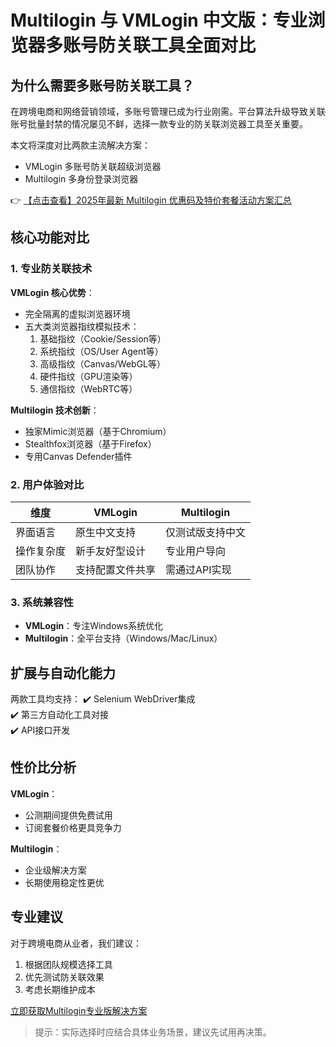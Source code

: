 # Multilogin 与 VMLogin 中文版：专业浏览器多账号防关联工具全面对比

## 为什么需要多账号防关联工具？

在跨境电商和网络营销领域，多账号管理已成为行业刚需。平台算法升级导致关联账号批量封禁的情况屡见不鲜，选择一款专业的防关联浏览器工具至关重要。

本文将深度对比两款主流解决方案：
- VMLogin 多账号防关联超级浏览器
- Multilogin 多身份登录浏览器

👉 [【点击查看】2025年最新 Multilogin 优惠码及特价套餐活动方案汇总](https://bit.ly/multIlogin)

## 核心功能对比

### 1. 专业防关联技术

**VMLogin 核心优势**：
- 完全隔离的虚拟浏览器环境
- 五大类浏览器指纹模拟技术：
  1. 基础指纹（Cookie/Session等）
  2. 系统指纹（OS/User Agent等）
  3. 高级指纹（Canvas/WebGL等）
  4. 硬件指纹（GPU渲染等）
  5. 通信指纹（WebRTC等）

**Multilogin 技术创新**：
- 独家Mimic浏览器（基于Chromium）
- Stealthfox浏览器（基于Firefox）
- 专用Canvas Defender插件

### 2. 用户体验对比

| 维度        | VMLogin                          | Multilogin                     |
|-------------|----------------------------------|--------------------------------|
| 界面语言    | 原生中文支持                     | 仅测试版支持中文               |
| 操作复杂度  | 新手友好型设计                   | 专业用户导向                   |
| 团队协作    | 支持配置文件共享                 | 需通过API实现                  |

### 3. 系统兼容性

- **VMLogin**：专注Windows系统优化
- **Multilogin**：全平台支持（Windows/Mac/Linux）

## 扩展与自动化能力

两款工具均支持：
✔️ Selenium WebDriver集成  
✔️ 第三方自动化工具对接  
✔️ API接口开发

## 性价比分析

**VMLogin**：
- 公测期间提供免费试用
- 订阅套餐价格更具竞争力

**Multilogin**：
- 企业级解决方案
- 长期使用稳定性更优

## 专业建议

对于跨境电商从业者，我们建议：
1. 根据团队规模选择工具
2. 优先测试防关联效果
3. 考虑长期维护成本

[立即获取Multilogin专业版解决方案](https://bit.ly/multIlogin)

> 提示：实际选择时应结合具体业务场景，建议先试用再决策。
